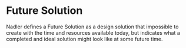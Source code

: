 Future Solution
===============
Nadler defines a Future Solution as a design solution that impossible to create with the time and resources available today, but indicates what a completed and ideal solution might look like at some future time.